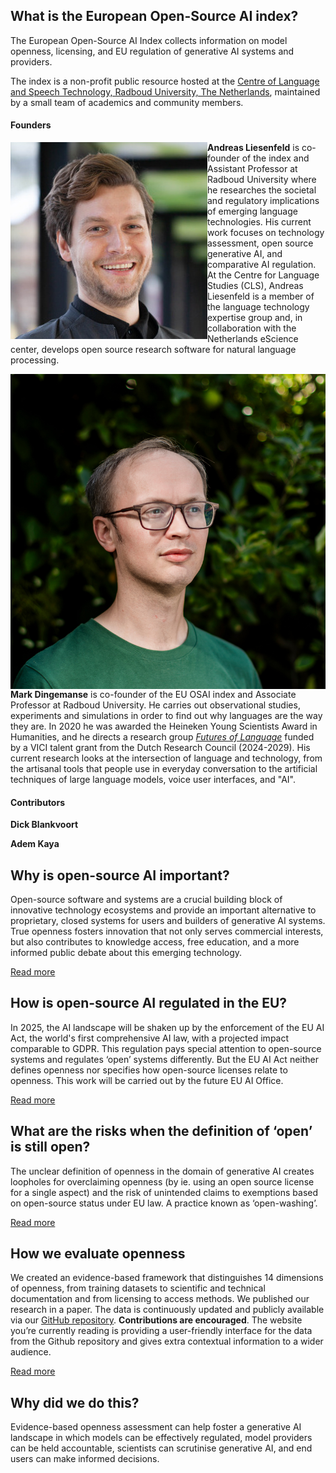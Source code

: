 ## What is the European Open-Source AI index?
The European Open-Source AI Index collects information on model openness, licensing, and EU regulation of generative AI systems and providers.

The index is a non-profit public resource hosted at the [Centre of Language and Speech Technology, Radboud University, The Netherlands](https://www.ru.nl/en/cls/clst), maintained by a small team of academics and community members.

#### Founders

<img style="float: left;" src="/images/al.jpg" alt="Andreas Liesenfeld"  style="height: 100px; width:100px;" >

__Andreas Liesenfeld__ is co-founder of the index and Assistant Professor at Radboud University where he researches the societal and regulatory implications of emerging language technologies. His current work focuses on technology assessment, open source generative AI, and comparative AI regulation. At the Centre for Language Studies (CLS), Andreas Liesenfeld is a member of the language technology expertise group and, in collaboration with the Netherlands eScience center, develops open source research software for natural language processing.

<img style="float: left;" src="/images/md.png" alt="Mark Dingemanse"  style="height: 100px; width:100px;" >

__Mark Dingemanse__ is co-founder of the EU OSAI index and Associate Professor at Radboud University. He carries out observational studies, experiments and simulations in order to find out why languages are the way they are. In 2020 he was awarded the Heineken Young Scientists Award in Humanities, and he directs a research group _[Futures of Language](https://markdingemanse.net/futures)_ funded by a VICI talent grant from the Dutch Research Council (2024-2029). His current research looks at the intersection of language and technology, from the artisanal tools that people use in everyday conversation to the artificial techniques of large language models, voice user interfaces, and "AI".

#### Contributors

__Dick Blankvoort__

__Adem Kaya__

## Why is open-source AI important?
Open-source software and systems are a crucial building block of innovative technology ecosystems and provide an important alternative to proprietary, closed systems for users and builders of generative AI systems. True openness fosters innovation that not only serves commercial interests, but also contributes to knowledge access, free education, and a more informed public debate about this emerging technology.

[Read more](/about)

## How is open-source AI regulated in the EU?
In 2025, the AI landscape will be shaken up by the enforcement of the EU AI Act, the world's first comprehensive AI law, with a projected impact comparable to GDPR. This regulation pays special attention to open-source systems and regulates ‘open’ systems differently. But the EU AI Act neither defines openness nor specifies how open-source licenses relate to openness. This work will be carried out by the future EU AI Office.

[Read more](/about)

## What are the risks when the definition of ‘open’ is still open?
The unclear definition of openness in the domain of generative AI creates loopholes for overclaiming openness (by ie. using an open source license for a single aspect) and the risk of unintended claims to exemptions based on open-source status under EU law. A practice known as ‘open-washing’.

[Read more](/about)

## How we evaluate openness
We created an evidence-based framework that distinguishes 14 dimensions of openness, from training datasets to scientific and technical documentation and from licensing to access methods. We published our research in a paper. The data is continuously updated and publicly available via our [GitHub repository](https://github.com/Language-Technology-Assessment/main-database). **Contributions are encouraged**. The website you’re currently reading is providing a user-friendly interface for the data from the Github repository and gives extra contextual information to a wider audience.

[Read more](/about)

## Why did we do this?
Evidence-based openness assessment can help foster a generative AI landscape in which models can be effectively regulated, model providers can be held accountable, scientists can scrutinise generative AI, and end users can make informed decisions.
